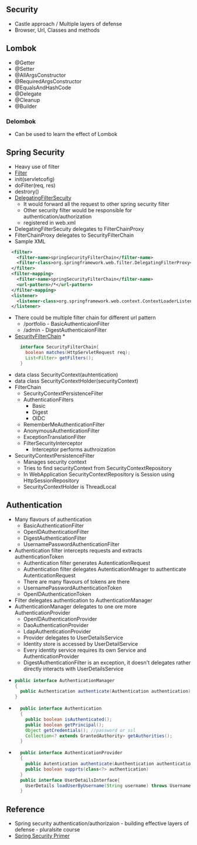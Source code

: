 ## Security

* Castle approach / Multiple layers of defense
* Browser, Url, Classes and methods

## Lombok
* @Getter
* @Setter
* @AllArgsConstructor
* @RequiredArgsConstructor
* @EqualsAndHashCode
* @Delegate
* @Cleanup
* @Builder

### Delombok
* Can be used to learn the effect of Lombok

## Spring Security
* Heavy use of filter
* [Filter](https://tomcat.apache.org/tomcat-9.0-doc/servletapi/javax/servlet/http/HttpFilter.html)
 * init(servletcofig)
 * doFilter(req, res)
 * destrory()
* [DelegatingFilterSecuity](https://docs.spring.io/spring-framework/docs/current/javadoc-api/org/springframework/web/filter/DelegatingFilterProxy.html)
  * It would forward all the request to other spring security filter
  * Other security filter would be responsible for authentication/authorization
  * registered in web.xml
* DelegatingFilterSecuity delegates to FilterChainProxy
* FilterChainProxy delegates to SecurityFilterChain
* Sample XML
```xml
  <filter>
    <filter-name>springSecurityFilterChain</filter-name>
    <filter-class>org.springframework.web.filter.DelegatingFilterProxy</filter-class>
  </filter>
  <filter-mapping>
    <filter-name>springSecurityFilterChain</filter-name>
    <url-pattern>/*</url-pattern>
  </filter-mapping>
  <listener>
    <listener-class>org.springframework.web.context.ContextLoaderListener</listener-class>
  </listener>
```
* There could be multiple filter chain for different url pattern
  * /portfolio - BasicAuthenticaionFilter
  * /admin - DigestAuthenticaionFilter
* [SecurityFilterChain](https://docs.spring.io/spring-security/site/docs/3.0.x/reference/security-filter-chain.html)
  * 
  ```java
    interface SecurityFilterChain{
      boolean matches(HttpServletRequest req);
      List<Filter> getFilters();
    }
  ```
* data class SecurityContext(auhtentication)
* data class SecurityContextHolder(securityContext)
* FilterChain
  * SecurityContextPersistenceFilter
  * AuthenticationFilters
    * Basic
    * Digest
    * OIDC
  * RememberMeAuthenticationFilter
  * AnonymousAuthenticationFilter
  * ExceptionTranslationFilter
  * FilterSecurityInterceptor
    * Interceptor performs authroization
* SecurityContextPersistenceFilter
  * Manages security context
  * Tries to find securityContext from SecurityContextRepository
  * In WebApplication SecurityContextRepository is Session using HttpSessionRepository
  * SecurityContextHolder is ThreadLocal


## Authentication
* Many flavours of authentication
  * BasicAuthenticationFilter
  * OpenIDAuthenticationFilter
  * DigestAuthenticationFilter
  * UsernamePasswordAuthenticationFilter
* Authentication filter intercepts requests and extracts authenticationToken
  * Authentication filter generates AutenticationRequest
  * Authentication filter delegates AutenticationMnager to authenticate AutenticationRequest
  * There are many flavours of tokens are there
  * UsernamePasswordAuthenticationToken
  * OpenIDAuthenticationToken
* Filter delegates authentication to AuthenticationManager
* AuthenticationManager delegates to one ore more AuthenticationProvider
  * OpenIDAuthenticationProvider
  * DaoAuthenticationProvider
  * LdapAuthenticationProvider
  * Provider delegates to UserDetailsService
  * Identity store is accessed by UserDetailService
  * Every identity service requires its own Service and AuthenticationProvider
  * DigestAuthenticationFilter is an exception, it doesn't delegates rather directly interacts with UserDetailsService
* 
  ```java  
  public interface AuthenticationManager
  { 
    public Authentication authenticate(Authentication authentication)  throws AuthenticationException
  }
  ```
* 
  ```java  
    public interface Authentication
    { 
      public boolean isAuthenticated();
      public boolean getPrincipal();
      Object getCredentials(); //password or ssl
      Collection<? extends GrantedAuthority> getAuthorities();
    }
  ```
* 
  ```java  
    public interface AuthenticationProvider
    { 
      public Autentication authenticate(Aunthentication authentication) throws AutenticationException
      public boolean supprts(class<?> authentication) 
    }
    public interface UserDetailsInterface{
      UserDetails loadUserByUsername(String username) throws UsernameNotFoundException
    }
  ```

## Reference
* Spring security authentication/authorizaion - building effective layers of defense - pluralsite course
* [Spring Security Primer](https://spring.io/guides/topicals/spring-security-architecture/)
